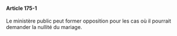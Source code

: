 #### Article 175-1

Le ministère public peut former opposition pour les cas où il pourrait demander la nullité du mariage.

